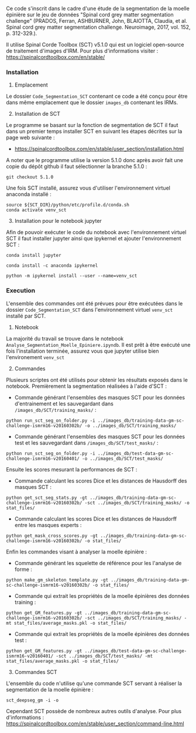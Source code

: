 Ce code s'inscrit dans le cadre d'une étude de la segmentation de la moelle épinière sur le jeu de données "Spinal cord grey matter segmentation challenge" (PRADOS, Ferran, ASHBURNER, John, BLAIOTTA, Claudia, et al. Spinal cord grey matter segmentation challenge. Neuroimage, 2017, vol. 152, p. 312-329.).

Il utilise Spinal Corde Toolbox (SCT) v5.1.0 qui est un logiciel open-source de traitement d'images d'IRM. Pour plus d'informations visiter : https://spinalcordtoolbox.com/en/stable/

### Installation

1. Emplacement

Le dossier `Code_Segmentation_SCT` contenant ce code a été conçu pour être dans même emplacement que le dossier `images_db` contenant les IRMs.

2. Installation de SCT
 
Le programme se basant sur la fonction de segmentation de SCT il faut dans un premier temps installer SCT en suivant les étapes décrites sur la page web suivante :

- https://spinalcordtoolbox.com/en/stable/user_section/installation.html

A noter que le programme utilise la version 5.1.0 donc après avoir fait une copie du dépôt github il faut sélectionner la branche 5.1.0 :

 ```Shell
git checkout 5.1.0
 ```

Une fois SCT installé, assurez vous d'utiliser l'environnement virtuel anaconda installé :

````Shell
source ${SCT_DIR}/python/etc/profile.d/conda.sh
conda activate venv_sct
````

3. Installation pour le notebook jupyter

Afin de pouvoir exécuter le code du notebook avec l'environnement virtuel SCT il faut installer jupyter ainsi que ipykernel et ajouter l'environnement SCT :

 ```Shell
conda install jupyter

conda install -c anaconda ipykernel

python -m ipykernel install --user --name=venv_sct
 ```

### Execution

L'ensemble des commandes ont été prévues pour être exécutées dans le dossier `Code_Segmentation_SCT` dans l'environnement virtuel `venv_sct` installé par SCT.

1. Notebook

La majorité du travail se trouve dans le notebook `Analyse_Segmentation_Moelle_Epiniere.ipyndb`. Il est prêt à être exécuté une fois l'installation terminée, assurez vous que jupyter utilise bien l'environement `venv_sct`

2. Commandes

Plusieurs scriptes ont été utilisés pour obtenir les résultats exposés dans le notebook. Premièrement la segmentation réalisées à l'aide d'SCT :

- Commande générant l'ensembles des masques SCT pour les données d'entrainement et les sauvegardant dans `/images_db/SCT/training_masks/` :
```Shell
python run_sct_seg_on_folder.py -i ../images_db/training-data-gm-sc-challenge-ismrm16-v20160302b/ -o ../images_db/SCT/training_masks/
```

- Commande générant l'ensembles des masques SCT pour les données test et les sauvegardant dans `/images_db/SCT/test_masks/` :
```Shell
python run_sct_seg_on_folder.py -i ../images_db/test-data-gm-sc-challenge-ismrm16-v20160401/ -o ../images_db/SCT/test_masks/
```

Ensuite les scores mesurant la performances de SCT :

- Commande calculant les scores Dice et les distances de Hausdorff des masques SCT :
```Shell
python get_sct_seg_stats.py -gt ../images_db/training-data-gm-sc-challenge-ismrm16-v20160302b/ -sct ../images_db/SCT/training_masks/ -o stat_files/
```

- Commande calculant les scores Dice et les distances de Hausdorff entre les masques experts :
```Shell
python get_mask_cross_scores.py -gt ../images_db/training-data-gm-sc-challenge-ismrm16-v20160302b/ -o stat_files/
```

Enfin les commandes visant à analyser la moelle épinière :

- Commande générant les squelette de référence pour les l'analyse de forme :
```Shell
python make_gm_skeleton_template.py -gt ../images_db/training-data-gm-sc-challenge-ismrm16-v20160302b/ -o stat_files/
```

- Commande qui extrait les propriétés de la moelle épinières des données training :
```Shell
python get_GM_features.py -gt ../images_db/training-data-gm-sc-challenge-ismrm16-v20160302b/ -sct ../images_db/SCT/training_masks/ -mt stat_files/average_masks.pkl -o stat_files/
```

- Commande qui extrait les propriétés de la moelle épinières des données test :
```Shell
python get_GM_features.py -gt ../images_db/test-data-gm-sc-challenge-ismrm16-v20160401/ -sct ../images_db/SCT/test_masks/ -mt stat_files/average_masks.pkl -o stat_files/
```
3. Commandes SCT

L'ensemble du code n'utilise qu'une commande SCT servant à réaliser la segmentation de la moelle épinière :

```Shell
sct_deepseg_gm -i -o
```

Cependant SCT possède de nombreux autres outils d'analyse. Pour plus d'informations : https://spinalcordtoolbox.com/en/stable/user_section/command-line.html


